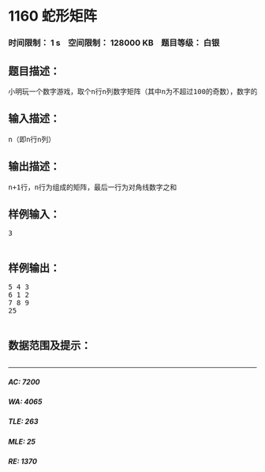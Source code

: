 # 1160 蛇形矩阵   
### 时间限制： 1 s&nbsp;&nbsp;&nbsp;&nbsp;空间限制： 128000 KB&nbsp;&nbsp;&nbsp;&nbsp;题目等级： 白银  
## 题目描述：  

<pre>
小明玩一个数字游戏，取个n行n列数字矩阵（其中n为不超过100的奇数），数字的填补方法为：在矩阵中心从1开始以逆时针方向绕行，逐圈扩大，直到n行n列填满数字，请输出该n行n列正方形矩阵以及其的对角线数字之和.
</pre>
  
  
## 输入描述：  

<pre>
n（即n行n列）
</pre>
  
  
## 输出描述：  

<pre>
n+1行，n行为组成的矩阵，最后一行为对角线数字之和
</pre>
  
  
## 样例输入：  

<pre>
3  

</pre>
  
  
## 样例输出：  

<pre>
5 4 3  
6 1 2  
7 8 9  
25  

</pre>
  
  
## 数据范围及提示：  

<pre>
</pre>
  
  
***  

##### AC: 7200  
##### WA: 4065  
##### TLE: 263  
##### MLE: 25  
##### RE: 1370  
